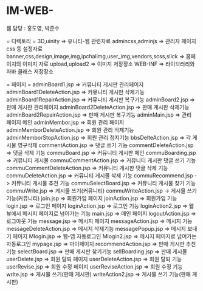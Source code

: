 # IM-WEB-
웹 담당 : 홍도영, 박준수

= 디렉토리 =
3D,uinity => 유니티-웹 관련자료
admincss,adminjs => 관리자 페이지 css 등 설정자료
banner,css,design,image,img,ipchalimg,user_img,vendors,scss,slick => 홈페이지의 이미지 자료
upload,upload2 => 이미지 저장장소
WEB-INF => 라이브러리와 자바 클래스 저장장소

= 페이지 =
adminBoard1.jsp => 커뮤니티 게시판 관리페이지
adminBoard1DeleteAction.jsp => 커뮤니티 게시판 삭제기능
adminBoard1RepairAction.jsp => 커뮤니티 게시판 복구기능
adminBoard2.jsp => 판매 게시판 관리페이지
adminBoard2DeleteAction.jsp => 판매 게시판 삭제기능
adminBoard2RepairAction.jsp => 판매 게시판 복구기능
adminMain.jsp => 관리 페이지 메인
adminMembor.jsp => 회원 관리 페이지
adminMemborDeleteAction.jsp => 회원 관리 삭제기능
adminMemborStopAction.jsp => 회원 관리 정지기능
bbsDelteAction.jsp => 각 게시물 영구삭제
commentAction.jsp => 댓글 쓰기 기능
commentDeleteAction.jsp => 댓글 삭제 기능
commuBoard.jsp => 커뮤니티 게시판 메인
commuBoarding.jsp => 커뮤니티 게시물
commuCommentAction.jsp => 커뮤니티 게시판 댓글 쓰기 기능
commuCommentDeleteAction.jsp => 커뮤니티 게시판 댓글 삭제 기능
commuDeleteAction.jsp => 커뮤니티 게시물 삭제 기능
commuRecommend.jsp -> 커뮤니티 게시물 추천 기능
commuSelectBoard.jsp => 커뮤니티 게시물 찾기 기능
commuWrite.jsp => 게시물 쓰기(커뮤니티)
commuWriteAction.jsp -> 게시물 쓰기 기능(커뮤니티)
join.jsp => 회원가입 페이지
joinAction.jsp => 회원가입 기능
login.jsp => 로그인 페이지
loginAction.jsp => 로그인 기능
loginAction2.jsp => 웹뷰에서 메시지 페이지로 넘어가는 기능
main.jsp => 메인 페이지
logoutAction.jsp => 로그아웃 기능
message.jsp => 메시지 페이지
messageAction.jsp => 메시지 기능
messageDeleteAction.jsp => 메시지 삭제기능
messagePopup.jsp => 메시지 보내기 페이지
Mlogin.jsp => 웹-앱 자동로그인
Mlogin2.jsp => 메시지 페이지로 넘어가는 자동로그인
mypage.jsp => 마이페이지
recommendAction.jsp => 판매 게시판 추천기능
selectBoard.jsp => 판매 게시판 찾기기능
sellBoarding.jsp => 판매 게시물
userDelete.jsp => 회원 탈퇴 페이지
userDeleteAction.jsp => 회원 탈퇴 기능
userRevise.jsp => 회원 수정 페이지
userReviseAction.jsp => 회원 수정 기능
write.jsp => 게시물 쓰기(판매 게시판)
writeAction2.jsp => 게시물 쓰기 기능(판매 게시판)
